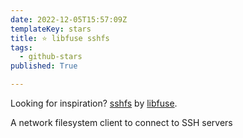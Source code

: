 ```yaml
---
date: 2022-12-05T15:57:09Z
templateKey: stars
title: ⭐ libfuse sshfs
tags:
  - github-stars
published: True

---
```


Looking for inspiration? [sshfs](https://github.com/libfuse/sshfs) by [libfuse](https://github.com/libfuse).

A network filesystem client to connect to SSH servers
